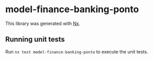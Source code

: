 # model-finance-banking-ponto

This library was generated with [Nx](https://nx.dev).

## Running unit tests

Run `nx test model-finance-banking-ponto` to execute the unit tests.
